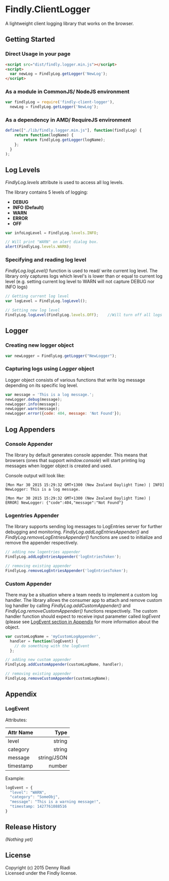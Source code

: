 # Findly.ClientLogger

A lightweight client logging library that works on the browser.

## Getting Started

### Direct Usage in your page

```html
<script src="dist/findly.logger.min.js"></script>
<script>
  var newLog = FindlyLog.getLogger('NewLog');
</script>
```

### As a module in CommonJS/ NodeJS environment

```javascript
var findlyLog = require('findly-client-logger'),
  newLog = findlyLog.getLogger('NewLog');
```

### As a dependency in AMD/ RequireJS environment

```javascript
define(["./lib/findly.logger.min.js"], function(findlyLog) {
    return function(logName) {
        return findlyLog.getLogger(logName);
    };
  }
);
```

## Log Levels

*FindlyLog.levels* attribute is used to access all log levels.

The library contains 5 levels of logging:
* **DEBUG**
* **INFO (Default)**
* **WARN**
* **ERROR**
* **OFF**

 ```javascript
var infoLogLevel = FindlyLog.levels.INFO;

// Will print "WARN" on alert dialog box.
alert(FindlyLog.levels.WARN);
```

### Specifying and reading log level

*FindlyLog.logLevel()* function is used to read/ write current log level. The library only captures logs which level's is lower than or equal to current log level (e.g. setting current log level to WARN will not capture DEBUG nor INFO logs)

```javascript
// Getting current log level
var logLevel = FindlyLog.logLevel();

// Setting new log level
FindlyLog.logLevel(FindlyLog.levels.OFF);    //Will turn off all logs
```

## Logger

### Creating new logger object

```javascript
var newLogger = FindlyLog.getLogger("NewLogger");
```

### Capturing logs using *Logger* object

Logger object consists of various functions that write log message depending on its specific log level.

```javascript
var message = 'This is a log message.';
newLogger.debug(message);
newLogger.info(message);
newLogger.warn(message);
newLogger.error({code: 404, message: 'Not Found'});
```

## Log Appenders

### Console Appender

The library by default generates console appender. This means that browsers (ones that support *window.console*) will start printing log messages when logger object is created and used.

Console output will look like:

```
[Mon Mar 30 2015 15:29:32 GMT+1300 (New Zealand Daylight Time) | INFO] NewLogger: This is a log message.

[Mon Mar 30 2015 15:29:32 GMT+1300 (New Zealand Daylight Time) | ERROR] NewLogger: {"code":404,"message":"Not Found"}
```

### Logentries Appender

The library supports sending log messages to LogEntries server for further debugging and monitoring. *FindlyLog.addLogEntriesAppender()* and *FindlyLog.removeLogEntriesAppender()* functions are used to initialize and remove the appender respectively.

```javascript
// adding new logentries appender
FindlyLog.addLogEntriesAppender('logEntriesToken');

// removing existing appender
FindlyLog.removeLogEntriesAppender('logEntriesToken');
```

### Custom Appender

There may be a situation where a team needs to implement a custom log handler. The library allows the consumer app to attach and remove custom log handler by calling *FindlyLog.addCustomAppender()* and *FindlyLog.removeCustomAppender()* functions respectively. The custom handler function should expect to receive input parameter called *logEvent* (please see [LogEvent section in Appendix](#LogEvent) for more information about the object.

```javascript
var customLogName = 'myCustomLogAppender',
  handler = function(logEvent) {
    // do something with the logEvent
  };

// adding new custom appender
FindlyLog.addCustomAppender(customLogName, handler);

// removing existing appender
FindlyLog.removeCustomAppender(customLogName);
```

## Appendix

### LogEvent

Attributes:

| Attr Name     | Type          |
| ------------- | -------------:|
| level         | string        |
| category      | string        |
| message       | string/JSON   |
| timestamp     | number        |


Example:
```javascript
logEvent = {
  "level": "WARN",
  "category": "SomeObj",
  "message": "This is a warning message!",
  "timestamp: 1427761088516
}
```

## Release History
_(Nothing yet)_

## License
Copyright (c) 2015 Denny Riadi  
Licensed under the Findly license.
